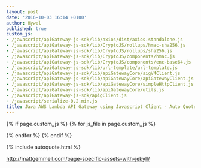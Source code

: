 ```yaml
---
layout: post
date: '2016-10-03 16:14 +0100'
author: Hywel
published: true
custom_js:
- /javascript/apiGateway-js-sdk/lib/axios/dist/axios.standalone.js
- /javascript/apiGateway-js-sdk/lib/CryptoJS/rollups/hmac-sha256.js
- /javascript/apiGateway-js-sdk/lib/CryptoJS/rollups/sha256.js
- /javascript/apiGateway-js-sdk/lib/CryptoJS/components/hmac.js
- /javascript/apiGateway-js-sdk/lib/CryptoJS/components/enc-base64.js
- /javascript/apiGateway-js-sdk/lib/url-template/url-template.js
- /javascript/apiGateway-js-sdk/lib/apiGatewayCore/sigV4Client.js
- /javascript/apiGateway-js-sdk/lib/apiGatewayCore/apiGatewayClient.js
- /javascript/apiGateway-js-sdk/lib/apiGatewayCore/simpleHttpClient.js
- /javascript/apiGateway-js-sdk/lib/apiGatewayCore/utils.js
- /javascript/apiGateway-js-sdk/apigClient.js
- /javascript/serialize-0.2.min.js
title: Java AWS Lambda API Gateway using Javascript Client - Auto Quote
---
```

{% if page.custom_js %}
  {% for js_file in page.custom_js %}
  <script src='{{ js_file }}' type="text/javascript"></script>
  {% endfor %}
{% endif %}

{% include autoquote.html %}

http://mattgemmell.com/page-specific-assets-with-jekyll/

